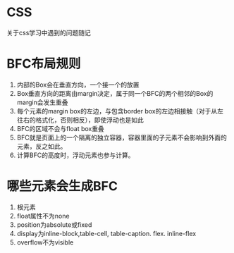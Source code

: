 # CSS
关于css学习中遇到的问题随记<br>
# BFC布局规则
1. 内部的Box会在垂直方向，一个接一个的放置<br>
2. Box垂直方向的距离由margin决定，属于同一个BFC的两个相邻的Box的margin会发生重叠<br>
3. 每个元素的margin box的左边，与包含border box的左边相接触（对于从左往右的格式化，否则相反），即使浮动也是如此<br>
4. BFC的区域不会与float box重叠<br>
5. BFC就是页面上的一个隔离的独立容器，容器里面的子元素不会影响到外面的元素，反之如此。<br>
6. 计算BFC的高度时，浮动元素也参与计算。
# 哪些元素会生成BFC
1. 根元素<br>
2. float属性不为none<br>
3. position为absolute或fixed<br>
4. display为inline-block,table-cell, table-caption. flex. inline-flex<br>
5. overflow不为visible 
